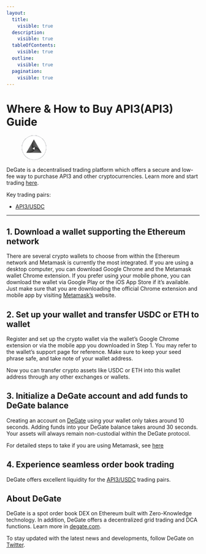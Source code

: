 ```yaml
---
layout:
  title:
    visible: true
  description:
    visible: true
  tableOfContents:
    visible: true
  outline:
    visible: true
  pagination:
    visible: true
---
```


# Where & How to Buy API3(API3) Guide

<figure><img src="../.gitbook/assets/api3_0x0b38210ea11411557c13457d4da7dc6ea731b88a1716284187064.jpg" alt="API3" width="64" style="border-radius: 50%;"><figcaption></figcaption></figure>

DeGate is a decentralised trading platform which offers a secure and low-fee way to purchase API3 and other cryptocurrencies. Learn more and start trading [here](https://app.degate.com/trade/USDC/0x0b38210ea11411557c13457d4da7dc6ea731b88a?utm_source=howtobuy).&#x20;

Key trading pairs:

* [API3/USDC](https://app.degate.com/trade/USDC/0x0b38210ea11411557c13457d4da7dc6ea731b88a?utm_source=howtobuy)

***

## 1. Download a wallet supporting the Ethereum network

There are several crypto wallets to choose from within the Ethereum network and Metamask is currently the most integrated. If you are using a desktop computer, you can download Google Chrome and the Metamask wallet Chrome extension. If you prefer using your mobile phone, you can download the wallet via Google Play or the iOS App Store if it’s available. Just make sure that you are downloading the official Chrome extension and mobile app by visiting [Metamask’s](https://metamask.io/) website.

## 2. Set up your wallet and transfer USDC or ETH to wallet

Register and set up the crypto wallet via the wallet’s Google Chrome extension or via the mobile app you downloaded in Step 1. You may refer to the wallet’s support page for reference. Make sure to keep your seed phrase safe, and take note of your wallet address.&#x20;

Now you can transfer crypto assets like USDC or ETH into this wallet address through any other exchanges or wallets.

## 3. Initialize a DeGate account and add funds to DeGate balance

Creating an account on [DeGate](https://app.degate.com/?utm_source=API3_howtobuy) using your wallet only takes around 10 seconds. Adding funds into your DeGate balance takes around 30 seconds. Your assets will always remain non-custodial within the DeGate protocol.

For detailed steps to take if you are using Metamask, see [here](https://docs.degate.com/v/product_en/main-features/wallet-connectivity/metamask)

## 4. Experience seamless order book trading

DeGate offers excellent liquidity for the [API3/USDC](https://app.degate.com/trade/USDC/0x0b38210ea11411557c13457d4da7dc6ea731b88a?utm_source=howtobuy) trading pairs.&#x20;

## About DeGate

DeGate is a spot order book DEX on Ethereum built with Zero-Knowledge technology. In addition, DeGate offers a decentralized grid trading and DCA functions.  Learn more in [degate.com](https://degate.com/?utm_source=API3_howtobuy).

To stay updated with the latest news and developments, follow DeGate on [Twitter](https://twitter.com/degatedex).
